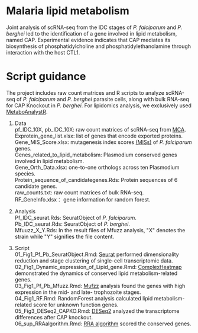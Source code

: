 # Malaria lipid metabolism

Joint analysis of scRNA-seq from the IDC stages of <I>P. falciparum</I> and <I>P. berghei</I> led to the identification of a gene involved in lipid metabolism, named CAP. Experimental evidence indicates that CAP mediates its biosynthesis of phosphatidylcholine and phosphatidylethanolamine through interaction with the host CTL1.

# Script guidance

The project includes raw count matrices and R scripts to analyze scRNA-seq of <I>P. falciparum</I> and <I>P. berghei</I> parasite cells, along with bulk RNA-seq for CAP Knockout in <I>P. berghei</I>. For lipidomics analysis, we exclusively used [MetaboAnalystR](https://www.metaboanalyst.ca/docs/RTutorial.xhtml).

1) Data   
   pf_IDC_10X, pb_IDC_10X: raw count matrices of scRNA-seq from [MCA](https://www.malariacellatlas.org).  
   Exprotein_gene_list.xlsx: list of genes that encode exported proteins.  
   Gene_MIS_Score.xlsx: mutagenesis index scores [(MISs)](https://www.science.org/doi/10.1126/science.aap7847) of <I>P. falciparum</I> genes.  
   Genes_related_to_lipid_metabolism: Plasmodium conserved genes involved in lipid metabolism.  
   Gene_Orth_Data.xlsx: one-to-one orthologs across ten Plasmodium species.  
   Protein_sequence_of_candidategenes.Rds: Protein sequences of 6 candidate genes.  
   raw_counts.txt:  raw count matrices of bulk RNA-seq.   
   RF_GeneInfo.xlsx： gene information for random forest.
   
3) Analysis  
   Pf_IDC_seurat.Rds: SeuratObject of <I>P. falciparum</I>.  
   Pb_IDC_seurat.Rds: SeuratObject of <I>P. berghei</I>.  
   Mfuuzz_X_Y.Rds: In the result files of Mfuzz analysis, "X" denotes the strain while "Y" signifies the file content.
   
5) Script  
   01_Fig1_Pf_Pb_SeuratObject.Rmd: [Seurat](https://www.cell.com/cell/fulltext/S0092-8674(21)00583-3?_returnURL=https%3A%2F%2Flinkinghub.elsevier.com%2Fretrieve%2Fpii%2FS0092867421005833%3Fshowall%3Dtrue) performed dimensionality reduction and stage clustering of single-cell transcriptomic data.  
   02_Fig1_Dynamic_expression_of_Lipid_gene.Rmd: [ComplexHeatmap](https://academic.oup.com/bioinformatics/article/32/18/2847/1743594?login=false) demonstrated the dynamics of conserved lipid metabolism-related genes.  
   03_Fig1_Pf_Pb_Mfuzz.Rmd: [Mufzz](https://www.ncbi.nlm.nih.gov/pmc/articles/PMC2139991/) analysis found the genes with high expression in the mid- and late- trophozoite stages.  
   04_Fig1_RF.Rmd: RandomForest analysis calculated lipid metabolism-related score for unknown function genes.   
   05_Fig3_DESeq2_CAPKO.Rmd: [DESeq2](https://genomebiology.biomedcentral.com/articles/10.1186/s13059-014-0550-8) analyzed the transcriptome differences after CAP knockout.   
   06_sup_RRAalgorithm.Rmd: [RRA algorithm](https://www.ncbi.nlm.nih.gov/pmc/articles/PMC3278763/) scored the conserved genes.
